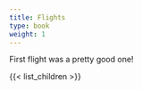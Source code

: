 ```yaml
---
title: Flights
type: book
weight: 1
---
```


First flight was a pretty good one!

{{< list_children >}}
